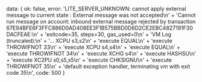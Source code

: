 data: {
ok: false,
error: 'LITE_SERVER_UNKNOWN: cannot apply external message to current state : External message was not accepted\n' +
'Cannot run message on account: inbound external message rejected by transaction 67E94BFE6F3FFC886D0AD408EE3F1B575BBD0D6D2CE2EBC4827191F30DACFEAE:\n' +
'exitcode=35, steps=30, gas_used=0\n' +
'VM Log (truncated):\n' +
'... XCPU s3,s2\n' +
'execute EQUAL\n' +
'execute THROWIFNOT 33\n' +
'execute XCPU s4,s4\n' +
'execute EQUAL\n' +
'execute THROWIFNOT 34\n' +
'execute XCHG s4\n' +
'execute HASHSU\n' +
'execute XC2PU s0,s5,s5\n' +
'execute CHKSIGNU\n' +
'execute THROWIFNOT 35\n' +
'default exception handler, terminating vm with exit code 35\n',
code: 500
}

